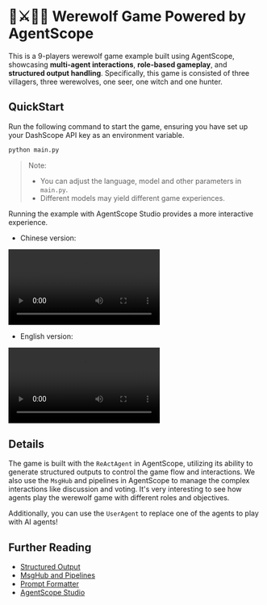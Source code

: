 # 🐺⚔️👨‍🌾 Werewolf Game Powered by AgentScope

This is a 9-players werewolf game example built using AgentScope, showcasing **multi-agent interactions**,
**role-based gameplay**, and **structured output handling**.
Specifically, this game is consisted of three villagers, three werewolves, one seer, one witch and one hunter.

## QuickStart

Run the following command to start the game, ensuring you have set up your DashScope API key as an environment variable.

```bash
python main.py
```

> Note:
> - You can adjust the language, model and other parameters in `main.py`.
> - Different models may yield different game experiences.

Running the example with AgentScope Studio provides a more interactive experience.

- Chinese version:

<video controls>
    <source src="https://cloud.video.taobao.com/vod/KxyR66_CWaWwu76OPTvOV2Ye1Gas3i5p4molJtzhn_s.mp4" type="video/mp4">
</video>

- English version:

<video controls>
    <source src="https://cloud.video.taobao.com/vod/bMiRTfxPg2vm76wEoaIP2eJfkCi8CUExHRas-1LyK1I.mp4" type="video/mp4">
</video>

## Details

The game is built with the ``ReActAgent`` in AgentScope, utilizing its ability to generate structured outputs to
control the game flow and interactions.
We also use the ``MsgHub`` and pipelines in AgentScope to manage the complex interactions like discussion and voting.
It's very interesting to see how agents play the werewolf game with different roles and objectives.

Additionally, you can use the ``UserAgent`` to replace one of the agents to play with AI agents!


## Further Reading

- [Structured Output](https://doc.agentscope.io/tutorial/task_agent.html#structured-output)
- [MsgHub and Pipelines](https://doc.agentscope.io/tutorial/task_pipeline.html)
- [Prompt Formatter](https://doc.agentscope.io/tutorial/task_prompt.html)
- [AgentScope Studio](https://doc.agentscope.io/tutorial/task_studio.html)
